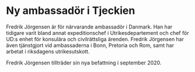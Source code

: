 # Ny ambassadör i Tjeckien

Fredrik Jörgensen är för närvarande ambassadör i Danmark. Han har tidigare varit bland annat expeditionschef i Utrikesdepartement och chef för UD:s enhet för konsulära och civilrättsliga ärenden. Fredrik Jörgensen har även tjänstgjort vid ambassaderna i Bonn, Pretoria och Rom, samt har arbetat i riksdagens utrikesutskott.

Fredrik Jörgensen tillträder sin nya befattning i september 2020.
